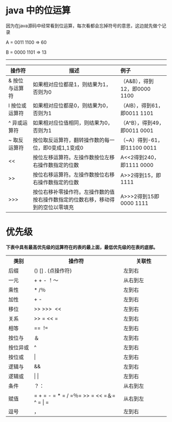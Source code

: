 # java 中的位运算

因为在java源码中经常看到位运算，每次看都会忘掉符号的意思，这边就先做个记录

A = 0011 1100 => 60

B = 0000 1101 => 13

-------

| 操作符   |     描述      |  例子 |
|----------|-------------|:------|
|& 按位与运算符| 如果相对应位都是1，则结果为1，否则为0 | （A&B），得到12，即0000 1100|
|l 按位或运算符| 如果相对应位都是0，则结果为0，否则为1 | （AlB），得到61，即0011 1101|
|^ 异或运算符| 如果相对应位值相同，则结果为0，否则为1 | （A^B），得到49，即0011 0001|
|~ 取反运算符| 按位取反运算符，翻转操作数的每一位，即0变成1,1变成0|（~A）得到-61，即11100 0011|
|<<| 按位左移运算符。左操作数按位左移右操作数指定的位数|A<<2得到240，即1111 0000|
|>>| 按位右移运算符。左操作数按位右移右操作数指定的位数|A>>2得到15，即1111|
|>>>| 按位右移补零操作符。左操作数的值按右操作数指定的位数右移，移动得到的空位以零填充|A>>>2得到15即0000 1111|


# 优先级

**下表中具有最高优先级的运算符在的表的最上面，最低优先级的在表的底部。**

<table class="reference">
	<tbody>
		<tr>
			<th style="width:66px;">
				类别 </th>
			<th style="width:274px;">
				操作符</th>
			<th style="width:132px;">
				关联性 </th>
		</tr>
		<tr>
			<td style="width:66px;">
				后缀</td>
			<td style="width:274px;">
				() [] . (点操作符)</td>
			<td style="width:132px;">
				左到右</td>
		</tr>
		<tr>
			<td style="width:66px;">
				一元</td>
			<td style="width:274px;">
				+ + - ！〜</td>
			<td style="width:132px;">
				从右到左</td>
		</tr>
		<tr>
			<td style="width:66px;">
				乘性&nbsp;</td>
			<td style="width:274px;">
				* /％</td>
			<td style="width:132px;">
				左到右</td>
		</tr>
		<tr>
			<td style="width:66px;">
				加性&nbsp;</td>
			<td style="width:274px;">
				+ -</td>
			<td style="width:132px;">
				左到右</td>
		</tr>
		<tr>
			<td style="width:66px;">
				移位&nbsp;</td>
			<td style="width:274px;">
				&gt;&gt; &gt;&gt;&gt; &nbsp;&lt;&lt;&nbsp;</td>
			<td style="width:132px;">
				左到右</td>
		</tr>
		<tr>
			<td style="width:66px;">
				关系&nbsp;</td>
			<td style="width:274px;">
				&gt;&gt; = &lt;&lt; =&nbsp;</td>
			<td style="width:132px;">
				左到右</td>
		</tr>
		<tr>
			<td style="width:66px;">
				相等&nbsp;</td>
			<td style="width:274px;">
				==&nbsp; !=</td>
			<td style="width:132px;">
				左到右</td>
		</tr>
		<tr>
			<td style="width:66px;">
				按位与</td>
			<td style="width:274px;">
				＆</td>
			<td style="width:132px;">
				左到右</td>
		</tr>
		<tr>
			<td style="width:66px;">
				按位异或</td>
			<td style="width:274px;">
				^</td>
			<td style="width:132px;">
				左到右</td>
		</tr>
		<tr>
			<td style="width:66px;">
				按位或</td>
			<td style="width:274px;">
				|</td>
			<td style="width:132px;">
				左到右</td>
		</tr>
		<tr>
			<td style="width:66px;">
				逻辑与</td>
			<td style="width:274px;">
				&amp;&amp;</td>
			<td style="width:132px;">
				左到右</td>
		</tr>
		<tr>
			<td style="width:66px;">
				逻辑或</td>
			<td style="width:274px;">
				| |</td>
			<td style="width:132px;">
				左到右</td>
		</tr>
		<tr>
			<td style="width:66px;">
				条件</td>
			<td style="width:274px;">
				？：</td>
			<td style="width:132px;">
				从右到左</td>
		</tr>
		<tr>
			<td style="width:66px;">
				赋值</td>
			<td style="width:274px;">
				= + = - = * = / =％= &gt;&gt; = &lt;&lt; =＆= ^ = | =</td>
			<td style="width:132px;">
				从右到左</td>
		</tr>
		<tr>
			<td style="width:66px;">
				逗号</td>
			<td style="width:274px;">
				，</td>
			<td style="width:132px;">
				左到右</td>
		</tr>
	</tbody>
</table>			
